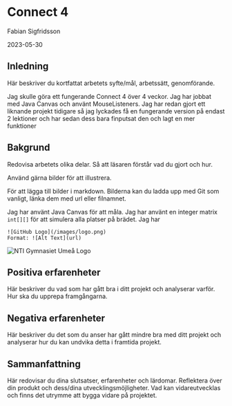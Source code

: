 # Connect 4

Fabian Sigfridsson

2023-05-30

## Inledning

Här beskriver du kortfattat arbetets syfte/mål, arbetssätt, genomförande.

Jag skulle göra ett fungerande Connect 4 över 4 veckor.
Jag har jobbat med Java Canvas och använt MouseListeners.
Jag har redan gjort ett liknande projekt tidigare så jag lyckades 
få en fungerande version på endast 2 lektioner och har sedan dess 
bara finputsat den och lagt en mer funktioner

## Bakgrund

Redovisa arbetets olika delar. Så att läsaren förstår vad du gjort och hur.

Använd gärna bilder för att illustrera.

För att lägga till bilder i markdown. Bilderna kan du ladda upp med Git som vanligt, länka dem med url eller filnamnet.

Jag har använt Java Canvas för att måla.
Jag har använt en integer matrix ````int[][]```` för att simulera alla 
platser på brädet.
Jag har 


```
![GitHub Logo](/images/logo.png)
Format: ![Alt Text](url)
```

![NTI Gymnasiet Umeå Logo](https://raw.githubusercontent.com/jensnti/Webbprojekt/master/mallar/nti_logo_white_umea.svg)

## Positiva erfarenheter

Här beskriver du vad som har gått bra i ditt projekt och analyserar varför. Hur ska du upprepa framgångarna.

## Negativa erfarenheter

Här beskriver du det som du anser har gått mindre bra med ditt projekt och analyserar hur du kan undvika detta i framtida projekt.

## Sammanfattning

Här redovisar du dina slutsatser, erfarenheter och lärdomar. Reflektera över din produkt och dess/dina utvecklingsmöjligheter.
Vad kan vidareutvecklas och finns det utrymme att bygga vidare på projektet.